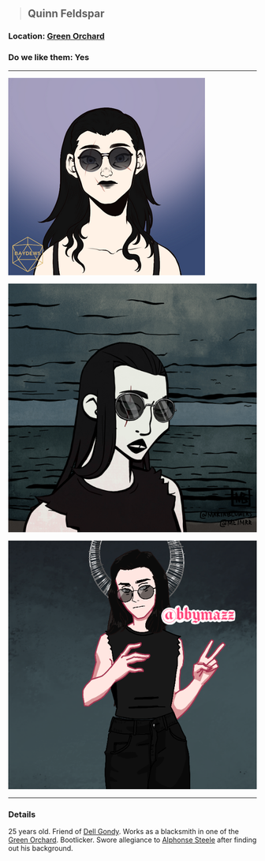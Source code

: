 >## Quinn Feldspar

### Location: [Green Orchard](Notes/Locations/Green%20Orchard.md)

### Do we like them: Yes

***

![quinn_human](../../../Templates/images/npc-quinn-feldspar.png "possibly marilyn manson")

![quinn_human](../../../Templates/images/npc-quinn-feldspar-2.png "side view")

![quinn_human](../../../Templates/images/npc-quinn-feldspar-3.png "yass view")

***

### Details

25 years old. Friend of [Dell Gondy](Dell%20Gondy.md). Works as a blacksmith in one of the [Green Orchard](../../Locations/Green%20Orchard.md#Outlying%20%Villages). Bootlicker. Swore allegiance to [Alphonse Steele](../PCs/Alphonse%20Steele.md) after finding out his background.